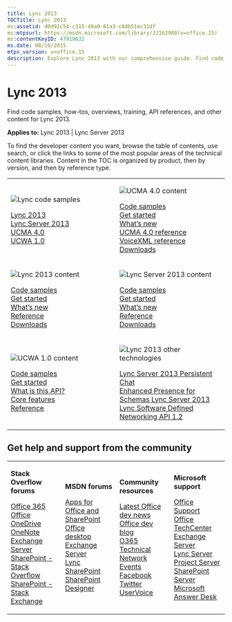 ```yaml
---
title: Lync 2013
TOCTitle: Lync 2013
ms:assetid: d0d92c54-c315-49a0-81a3-c6db51ec31df
ms:mtpsurl: https://msdn.microsoft.com/library/JJ162980(v=office.15)
ms:contentKeyID: 47910632
ms.date: 08/10/2015
mtps_version: v=office.15
description: Explore Lync 2013 with our comprehensive guide. Find code samples, training, API references, and more. Get started today.
---
```


# Lync 2013

Find code samples, how-tos, overviews, training, API references, and other content for Lync 2013.


**Applies to:** Lync 2013 | Lync Server 2013

To find the developer content you want, browse the table of contents, use search, or click the links to some of the most popular areas of the technical content libraries. Content in the TOC is organized by product, then by version, and then by reference type.

<table>
<colgroup>
<col style="width: 50%" />
<col style="width: 50%" />
</colgroup>
<tbody>
<tr class="odd">
<td><p><img src="images/JJ162980.lync_code_samples(Office.15).png" title="Lync code samples" alt="Lync code samples" /></p>
<p><a href="http://code.msdn.microsoft.com/site/search?query=lync+2013%26f%5b0%5d.value=lync+2013%26f%5b0%5d.type=searchtext%26ac=4">Lync 2013</a><br />
<a href="http://code.msdn.microsoft.com/site/search?query=lync+server+2013%26f%5b0%5d.value=lync+server+2013%26f%5b0%5d.type=searchtext%26ac=4">Lync Server 2013</a><br />
<a href="http://code.msdn.microsoft.com/site/search?query=ucma%26f%5b0%5d.value=ucma%26f%5b0%5d.type=searchtext%26ac=2">UCMA 4.0</a><br />
<a href="http://code.msdn.microsoft.com/site/search?query=ucwa%26f%5b0%5d.value=ucwa%26f%5b0%5d.type=searchtext%26ac=4">UCWA 1.0</a></p></td>
<td><p><img src="images/JJ162980.lync_header_ucma(Office.15).png" title="UCMA 4.0 content" alt="UCMA 4.0 content" /></p>
<p><a href="http://code.msdn.microsoft.com/site/search?query=ucma%26f%5b0%5d.value=ucma%26f%5b0%5d.type=searchtext%26ac=2">Code samples</a><br />
<a href="ucma-sdk/get-started-with-ucma-4-0-development.md">Get started</a><br />
<a href="ucma-sdk/api-changes-in-ucma-4-0.md">What’s new</a><br />
<a href="http://msdn.microsoft.com/library/dn435962(v=office.15).aspx">UCMA 4.0 reference</a><br />
<a href="http://msdn.microsoft.com/library/dn435961(v=office.15).aspx">VoiceXML reference</a><br />
<a href="ucma-sdk/installing-ucma-4-0-sdk.md">Downloads</a></p></td>
</tr>
<tr class="even">
<td><p><img src="images/JJ162980.lync_2013_header(Office.15).png" title="Lync 2013 content" alt="Lync 2013 content" /></p>
<p><a href="http://code.msdn.microsoft.com/site/search?query=lync+2013%26f%5b0%5d.value=lync+2013%26f%5b0%5d.type=searchtext%26ac=4">Code samples</a><br />
<a href="desktop/get-started-with-lync-2013-sdk.md">Get started</a><br />
<a href="desktop/what-s-new-in-lync-2013-sdk.md">What’s new</a><br />
<a href="desktop/lync-2013-class-libraries-reference.md">Reference</a><br />
<a href="http://www.microsoft.com/download/search.aspx?q=lync">Downloads</a></p></td>
<td><p><img src="images/JJ162980.lync_server_2013(Office.15).png" title="Lync Server 2013 content" alt="Lync Server 2013 content" /></p>
<p><a href="http://code.msdn.microsoft.com/site/search?query=lync+server+2013%26f%5b0%5d.value=lync+server+2013%26f%5b0%5d.type=searchtext%26ac=4">Code samples</a><br />
<a href="server-sdk/get-started-with-lync-server-2013-sdk.md">Get started</a><br />
<a href="server-sdk/what-s-new-in-lync-server-2013-sdk.md">What’s new</a><br />
<a href="http://msdn.microsoft.com/library/dn454963(v=office.15).aspx">Reference</a><br />
<a href="http://www.microsoft.com/search/downloadresults.aspx?q=lync+server+2013">Downloads</a></p></td>
</tr>
<tr class="odd">
<td><p><img src="images/JJ162980.lync_header_ucwa(Office.15).png" title="UCWA 1.0 content" alt="UCWA 1.0 content" /></p>
<p><a href="http://msdn.microsoft.com/library/dn356799(v=office.15).aspx">Code samples</a><br />
<a href="http://msdn.microsoft.com/library/dn323688(v=office.15).aspx">Get started</a><br />
<a href="http://msdn.microsoft.com/library/dn323670(v=office.15).aspx">What is this API?</a><br />
<a href="http://msdn.microsoft.com/library/dn323629(v=office.15).aspx">Core features</a><br />
<a href="http://msdn.microsoft.com/library/dn323628(v=office.15).aspx">Reference</a></p></td>
<td><p><img src="images/JJ162980.lync_other_techs(Office.15).png" title="Lync 2013 other technologies" alt="Lync 2013 other technologies" /></p>
<p><a href="persistent-chat-sdk/lync-server-2013-persistent-chat-sdk-documentation.md">Lync Server 2013 Persistent Chat</a><br />
<a href="schema/unified-communications-enhanced-presence-schemas-for-lync-documentation.md">Enhanced Presence for Schemas Lync Server 2013</a><br />
<a href="sdn-api/lync-software-defined-networking-api-2-0.md">Lync Software Defined Networking API 1.2</a></p></td>
</tr>
</tbody>
</table>


## Get help and support from the community

<table>
<colgroup>
<col style="width: 25%" />
<col style="width: 25%" />
<col style="width: 25%" />
<col style="width: 25%" />
</colgroup>
<tbody>
<tr class="odd">
<td><p><strong>Stack Overflow forums</strong></p>
<p><a href="http://stackoverflow.com/questions/tagged/office365">Office 365</a><br />
<a href="http://stackoverflow.com/questions/tagged/ms-office">Office</a><br />
<a href="http://stackoverflow.com/questions/tagged/onedrive">OneDrive</a><br />
<a href="http://stackoverflow.com/questions/tagged/onenote">OneNote</a><br />
<a href="http://stackoverflow.com/questions/tagged/exchange-server">Exchange Server</a><br />
<a href="http://stackoverflow.com/questions/tagged/sharepoint">SharePoint - Stack Overflow</a><br />
<a href="http://sharepoint.stackexchange.com/">SharePoint - Stack Exchange</a></p>
<p></p></td>
<td><p><strong>MSDN forums</strong></p>
<p><a href="https://social.msdn.microsoft.com/forums/office/home?category=apps">Apps for Office and SharePoint</a><br />
<a href="https://social.msdn.microsoft.com/forums/office/home?category=officedev">Office desktop</a><br />
<a href="https://social.msdn.microsoft.com/forums/office/home?category=exchangeserver">Exchange Server</a><br />
<a href="https://social.msdn.microsoft.com/forums/office/home?category=lync">Lync</a><br />
<a href="https://social.msdn.microsoft.com/forums/office/home?category=sharepoint">SharePoint</a><br />
<a href="https://social.msdn.microsoft.com/forums/office/home?forum=sharepointcustomization">SharePoint Designer</a></p>
<p></p></td>
<td><p><strong>Community resources</strong></p>
<p><a href="http://dev.office.com/latestnews">Latest Office dev news</a><br />
<a href="http://blogs.office.com/dev/">Office dev blog</a><br />
<a href="https://www.yammer.com/itpronetwork">O365 Technical Network</a><br />
<a href="http://dev.office.com/events">Events</a><br />
<a href="https://www.facebook.com/officedev">Facebook</a><br />
<a href="https://twitter.com/officedev">Twitter</a><br />
<a href="http://officespdev.uservoice.com/">UserVoice</a></p>
<p></p></td>
<td><p><strong>Microsoft support</strong></p>
<p><a href="https://support.office.com/">Office Support</a><br />
<a href="https://technet.microsoft.com/office">Office TechCenter</a><br />
<a href="https://support2.microsoft.com/common/international.aspx?rdpath=/oas/default.aspx?gprid=730">Exchange Server</a><br />
<a href="https://support2.microsoft.com/common/international.aspx?rdpath=/oas/default.aspx?gprid=924">Lync Server</a><br />
<a href="http://support2.microsoft.com/ph/931">Project Server</a><br />
<a href="https://support2.microsoft.com/oas/default.aspx?gprid=935%26st=1%26wfxredirect=1%26sd=msdn">SharePoint Server</a><br />
<a href="http://support.microsoft.com/answerdesk">Microsoft Answer Desk</a></p>
<p></p></td>
</tr>
</tbody>
</table>

